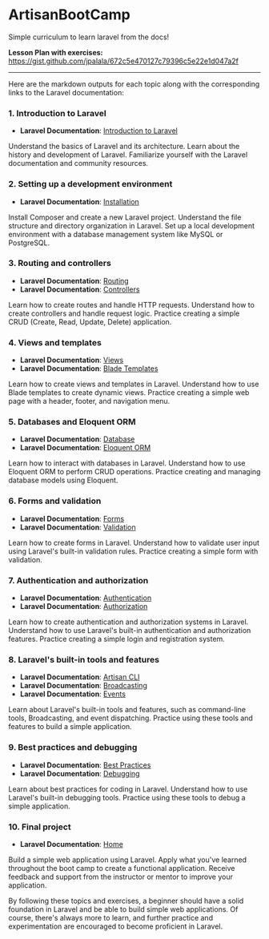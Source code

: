 # ArtisanBootCamp

Simple curriculum to learn laravel from the docs!

**Lesson Plan with exercises:** https://gist.github.com/jpalala/672c5e470127c79396c5e22e1d047a2f
___

Here are the markdown outputs for each topic along with the corresponding links to the Laravel documentation:

### 1. Introduction to Laravel

- **Laravel Documentation**: [Introduction to Laravel](https://laravel.com/docs/introduction)
  
Understand the basics of Laravel and its architecture. Learn about the history and development of Laravel. Familiarize yourself with the Laravel documentation and community resources.

### 2. Setting up a development environment

- **Laravel Documentation**: [Installation](https://laravel.com/docs/installation)
  
Install Composer and create a new Laravel project. Understand the file structure and directory organization in Laravel. Set up a local development environment with a database management system like MySQL or PostgreSQL.

### 3. Routing and controllers

- **Laravel Documentation**: [Routing](https://laravel.com/docs/routing)
- **Laravel Documentation**: [Controllers](https://laravel.com/docs/controllers)
  
Learn how to create routes and handle HTTP requests. Understand how to create controllers and handle request logic. Practice creating a simple CRUD (Create, Read, Update, Delete) application.

### 4. Views and templates

- **Laravel Documentation**: [Views](https://laravel.com/docs/views)
- **Laravel Documentation**: [Blade Templates](https://laravel.com/docs/blade)
  
Learn how to create views and templates in Laravel. Understand how to use Blade templates to create dynamic views. Practice creating a simple web page with a header, footer, and navigation menu.

### 5. Databases and Eloquent ORM

- **Laravel Documentation**: [Database](https://laravel.com/docs/database)
- **Laravel Documentation**: [Eloquent ORM](https://laravel.com/docs/eloquent)
  
Learn how to interact with databases in Laravel. Understand how to use Eloquent ORM to perform CRUD operations. Practice creating and managing database models using Eloquent.

### 6. Forms and validation

- **Laravel Documentation**: [Forms](https://laravel.com/docs/validation)
- **Laravel Documentation**: [Validation](https://laravel.com/docs/validation)
  
Learn how to create forms in Laravel. Understand how to validate user input using Laravel's built-in validation rules. Practice creating a simple form with validation.

### 7. Authentication and authorization

- **Laravel Documentation**: [Authentication](https://laravel.com/docs/authentication)
- **Laravel Documentation**: [Authorization](https://laravel.com/docs/authorization)
  
Learn how to create authentication and authorization systems in Laravel. Understand how to use Laravel's built-in authentication and authorization features. Practice creating a simple login and registration system.

### 8. Laravel's built-in tools and features

- **Laravel Documentation**: [Artisan CLI](https://laravel.com/docs/artisan)
- **Laravel Documentation**: [Broadcasting](https://laravel.com/docs/broadcasting)
- **Laravel Documentation**: [Events](https://laravel.com/docs/events)
  
Learn about Laravel's built-in tools and features, such as command-line tools, Broadcasting, and event dispatching. Practice using these tools and features to build a simple application.

### 9. Best practices and debugging

- **Laravel Documentation**: [Best Practices](https://laravel.com/docs/best-practices)
- **Laravel Documentation**: [Debugging](https://laravel.com/docs/debugging)
  
Learn about best practices for coding in Laravel. Understand how to use Laravel's built-in debugging tools. Practice using these tools to debug a simple application.

### 10. Final project

- **Laravel Documentation**: [Home](https://laravel.com/)
  
Build a simple web application using Laravel. Apply what you've learned throughout the boot camp to create a functional application. Receive feedback and support from the instructor or mentor to improve your application.

By following these topics and exercises, a beginner should have a solid foundation in Laravel and be able to build simple web applications. Of course, there's always more to learn, and further practice and experimentation are encouraged to become proficient in Laravel.

